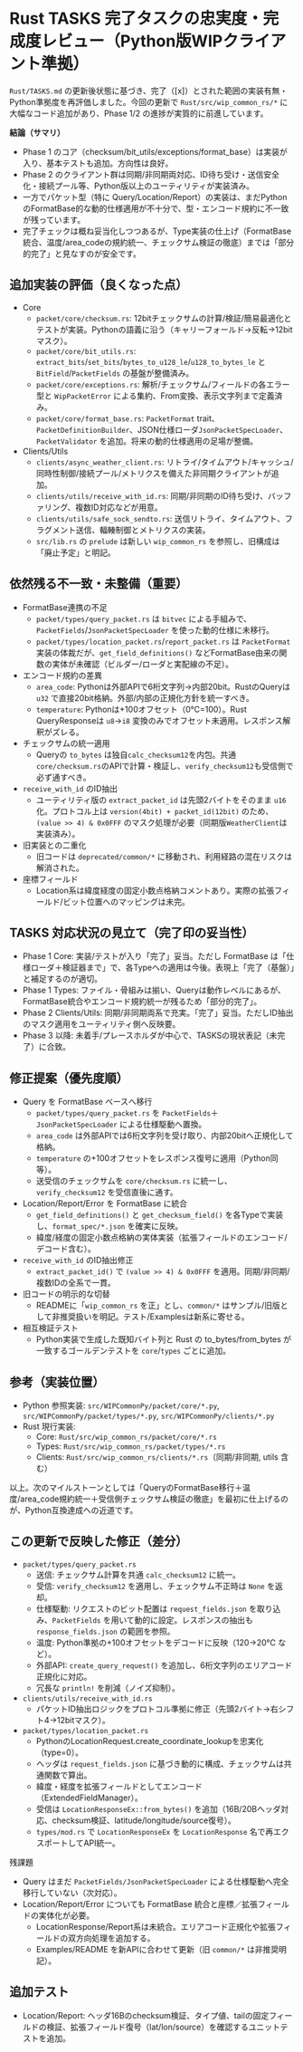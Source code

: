 # Rust TASKS 完了タスクの忠実度・完成度レビュー（Python版WIPクライアント準拠）

`Rust/TASKS.md` の更新後状態に基づき、完了（[x]）とされた範囲の実装有無・Python準拠度を再評価しました。今回の更新で `Rust/src/wip_common_rs/*` に大幅なコード追加があり、Phase 1/2 の進捗が実質的に前進しています。


**結論（サマリ）**
- Phase 1 のコア（checksum/bit_utils/exceptions/format_base）は実装が入り、基本テストも追加。方向性は良好。
- Phase 2 のクライアント群は同期/非同期両対応、ID待ち受け・送信安全化・接続プール等、Python版以上のユーティリティが実装済み。
- 一方でパケット型（特に Query/Location/Report）の実装は、まだPythonのFormatBase的な動的仕様適用が不十分で、型・エンコード規約に不一致が残っています。
- 完了チェックは概ね妥当化しつつあるが、Type実装の仕上げ（FormatBase統合、温度/area_codeの規約統一、チェックサム検証の徹底）までは「部分的完了」と見なすのが安全です。


## 追加実装の評価（良くなった点）
- Core
  - `packet/core/checksum.rs`: 12bitチェックサムの計算/検証/簡易最適化とテストが実装。Pythonの語義に沿う（キャリーフォールド→反転→12bitマスク）。
  - `packet/core/bit_utils.rs`: `extract_bits`/`set_bits`/`bytes_to_u128_le`/`u128_to_bytes_le` と `BitField`/`PacketFields` の基盤が整備済み。
  - `packet/core/exceptions.rs`: 解析/チェックサム/フィールドの各エラー型と `WipPacketError` による集約、From変換、表示文字列まで定義済み。
  - `packet/core/format_base.rs`: `PacketFormat` trait、`PacketDefinitionBuilder`、JSON仕様ローダ`JsonPacketSpecLoader`、`PacketValidator` を追加。将来の動的仕様適用の足場が整備。
- Clients/Utils
  - `clients/async_weather_client.rs`: リトライ/タイムアウト/キャッシュ/同時性制御/接続プール/メトリクスを備えた非同期クライアントが追加。
  - `clients/utils/receive_with_id.rs`: 同期/非同期のID待ち受け、バッファリング、複数ID対応などが用意。
  - `clients/utils/safe_sock_sendto.rs`: 送信リトライ、タイムアウト、フラグメント送信、輻輳制御とメトリクスの実装。
  - `src/lib.rs` の `prelude` は新しい `wip_common_rs` を参照し、旧構成は「廃止予定」と明記。


## 依然残る不一致・未整備（重要）
- FormatBase連携の不足
  - `packet/types/query_packet.rs` は `bitvec` による手組みで、`PacketFields`/`JsonPacketSpecLoader` を使った動的仕様に未移行。
  - `packet/types/location_packet.rs`/`report_packet.rs` は `PacketFormat` 実装の体裁だが、`get_field_definitions()` などFormatBase由来の関数の実体が未確認（ビルダー/ローダと実配線の不足）。
- エンコード規約の差異
  - `area_code`: Pythonは外部APIで6桁文字列→内部20bit。RustのQueryは `u32` で直接20bit格納。外部/内部の正規化方針を統一すべき。
  - `temperature`: Pythonは+100オフセット（0℃=100）。Rust QueryResponseは `u8`→`i8` 変換のみでオフセット未適用。レスポンス解釈がズレる。
- チェックサムの統一適用
  - Queryの `to_bytes` は独自`calc_checksum12`を内包。共通`core/checksum.rs`のAPIで計算・検証し、`verify_checksum12`も受信側で必ず通すべき。
- `receive_with_id` のID抽出
  - ユーティリティ版の `extract_packet_id` は先頭2バイトをそのまま `u16` 化。プロトコル上は `version(4bit) + packet_id(12bit)` のため、`(value >> 4) & 0x0FFF` のマスク処理が必要（同期版`WeatherClient`は実装済み）。
- 旧実装との二重化
  - 旧コードは `deprecated/common/*` に移動され、利用経路の混在リスクは解消された。
- 座標フィールド
  - Location系は緯度経度の固定小数点格納コメントあり。実際の拡張フィールド/ビット位置へのマッピングは未完。


## TASKS 対応状況の見立て（完了印の妥当性）
- Phase 1 Core: 実装/テストが入り「完了」妥当。ただし FormatBase は「仕様ローダ＋検証器まで」で、各Typeへの適用は今後。表現上「完了（基盤）」と補足するのが適切。
- Phase 1 Types: ファイル・骨組みは揃い、Queryは動作レベルにあるが、FormatBase統合やエンコード規約統一が残るため「部分的完了」。
- Phase 2 Clients/Utils: 同期/非同期両系で充実。「完了」妥当。ただしID抽出のマスク適用をユーティリティ側へ反映要。
- Phase 3 以降: 未着手/プレースホルダが中心で、TASKSの現状表記（未完了）に合致。


## 修正提案（優先度順）
- Query を FormatBase ベースへ移行
  - `packet/types/query_packet.rs` を `PacketFields`＋`JsonPacketSpecLoader` による仕様駆動へ置換。
  - `area_code` は外部APIでは6桁文字列を受け取り、内部20bitへ正規化して格納。
  - `temperature` の+100オフセットをレスポンス復号に適用（Python同等）。
  - 送受信のチェックサムを `core/checksum.rs` に統一し、`verify_checksum12` を受信直後に通す。
- Location/Report/Error を FormatBase に統合
  - `get_field_definitions()` と `get_checksum_field()` を各Typeで実装し、`format_spec/*.json` を確実に反映。
  - 緯度/経度の固定小数点格納の実体実装（拡張フィールドのエンコード/デコード含む）。
- `receive_with_id` のID抽出修正
  - `extract_packet_id()` で `(value >> 4) & 0x0FFF` を適用。同期/非同期/複数IDの全系で一貫。
- 旧コードの明示的な切替
  - READMEに「`wip_common_rs` を正」とし、`common/*` はサンプル/旧版として非推奨扱いを明記。テスト/Examplesは新系に寄せる。
- 相互検証テスト
  - Python実装で生成した既知バイト列と Rust の to_bytes/from_bytes が一致するゴールデンテストを `core`/`types` ごとに追加。


## 参考（実装位置）
- Python 参照実装: `src/WIPCommonPy/packet/core/*.py`, `src/WIPCommonPy/packet/types/*.py`, `src/WIPCommonPy/clients/*.py`
- Rust 現行実装:
  - Core: `Rust/src/wip_common_rs/packet/core/*.rs`
  - Types: `Rust/src/wip_common_rs/packet/types/*.rs`
  - Clients: `Rust/src/wip_common_rs/clients/*.rs`（同期/非同期, utils 含む）


以上。次のマイルストーンとしては「QueryのFormatBase移行＋温度/area_code規約統一＋受信側チェックサム検証の徹底」を最初に仕上げるのが、Python互換達成への近道です。


## この更新で反映した修正（差分）
- `packet/types/query_packet.rs`
  - 送信: チェックサム計算を共通 `calc_checksum12` に統一。
  - 受信: `verify_checksum12` を適用し、チェックサム不正時は `None` を返却。
  - 仕様駆動: リクエストのビット配置は `request_fields.json` を取り込み、`PacketFields` を用いて動的に設定。レスポンスの抽出も `response_fields.json` の範囲を参照。
  - 温度: Python準拠の+100オフセットをデコードに反映（120→20℃ など）。
  - 外部API: `create_query_request()` を追加し、6桁文字列のエリアコード正規化に対応。
  - 冗長な `println!` を削減（ノイズ抑制）。
- `clients/utils/receive_with_id.rs`
  - パケットID抽出ロジックをプロトコル準拠に修正（先頭2バイト→右シフト4→12bitマスク）。
- `packet/types/location_packet.rs`
  - PythonのLocationRequest.create_coordinate_lookupを忠実化（type=0）。
  - ヘッダは `request_fields.json` に基づき動的に構成、チェックサムは共通関数で算出。
  - 緯度・経度を拡張フィールドとしてエンコード（ExtendedFieldManager）。
  - 受信は `LocationResponseEx::from_bytes()` を追加（16B/20Bヘッダ対応、checksum検証、latitude/longitude/source復号）。
  - `types/mod.rs` で `LocationResponseEx` を `LocationResponse` 名で再エクスポートしてAPI統一。

残課題
- Query はまだ `PacketFields/JsonPacketSpecLoader` による仕様駆動へ完全移行していない（次対応）。
- Location/Report/Error についても FormatBase 統合と座標／拡張フィールドの実体化が必要。
  - LocationResponse/Report系は未統合。エリアコード正規化や拡張フィールドの双方向処理を追加する。
  - Examples/README を新APIに合わせて更新（旧 `common/*` は非推奨明記）。

## 追加テスト
- Location/Report: ヘッダ16Bのchecksum検証、タイプ値、tailの固定フィールドの検証、拡張フィールド復号（lat/lon/source）を確認するユニットテストを追加。
